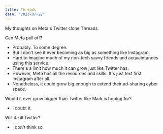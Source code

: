 ```yaml
---
title: Threads
date: "2023-07-22"
---
```


My thoughts on Meta's Twitter clone Threads.

Can Meta pull off?
- Probably. To some degree. 
- But I don't see it ever becoming as big as something like Instagram.
- Hard to imagine much of my non-tech savvy friends and acquaintances using this service.
- There's a limit how much it can grow just like Twitter has.
- However, Meta has all the resources and skills. It's just text first Instagram after all.
- Nonetheless, it could grow big enough to extend their ad-sharing cyber space.

Would it ever grow bigger than Twitter like Mark is hoping for?
- I doubt it.

Will it kill Twitter? 
- I don't think so.
